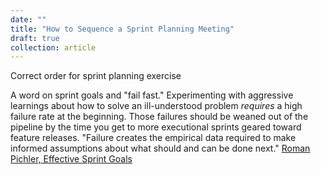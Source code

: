 ```yaml
---
date: ""
title: "How to Sequence a Sprint Planning Meeting"
draft: true
collection: article
---
```

Correct order for sprint planning exercise



A word on sprint goals and "fail fast."  Experimenting with aggressive learnings about how to solve an ill-understood problem *requires* a high failure rate at the beginning.  Those failures should be weaned out of the pipeline by the time you get to more executional sprints geared toward feature releases.  "Failure creates the empirical data required to make informed assumptions about what should and can be done next." [Roman Pichler, Effective Sprint Goals](http://www.romanpichler.com/blog/effective-sprint-goals/)

